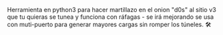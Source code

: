 Herramienta en python3 para hacer martillazo en el onion "d0s" al sitio v3 que tu quieras se tunea y funciona con ráfagas - se irá mejorando se usa con muti-puerto para generar mayores cargas sin romper los túneles. 🛠️


